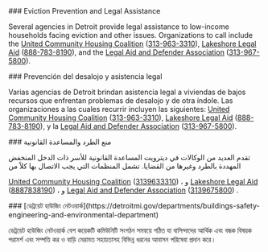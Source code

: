 <RenderIf language="default">
### Eviction Prevention and Legal Assistance

Several agencies in Detroit provide legal assistance to low-income households facing eviction and other issues. Organizations to call include the [United Community Housing Coalition](https://www.uchcdetroit.org/) ([313-963-3310](tel:+1-313-963-3310)), [Lakeshore Legal Aid](https://lakeshorelegalaid.org/) ([888-783-8190](tel:+1-888-783-8190)), and the [Legal Aid and Defender Association](https://ladadetroit.org/) ([313-967-5800](tel:+1-313-967-5800)).

</RenderIf>

<RenderIf language="es">
### Prevención del desalojo y asistencia legal

Varias agencias de Detroit brindan asistencia legal a viviendas de bajos recursos que enfrentan problemas de desalojo y de otra índole. Las organizaciones a las cuales recurrir incluyen las siguientes: [United Community Housing Coalition](https://www.uchcdetroit.org/) ([313-963-3310](tel:+1-313-963-3310)), [Lakeshore Legal Aid](https://lakeshorelegalaid.org/) ([888-783-8190](tel:+1-888-783-8190)), y la [Legal Aid and Defender Association](https://ladadetroit.org/) ([313-967-5800](tel:+1-313-967-5800)).

</RenderIf>

<RenderIf language="ar">
### منع الطرد والمساعدة القانونية

تقدم العديد من الوكالات في ديترويت المساعدة القانونية للأسر ذات الدخل المنخفض المهددة بالطرد وغيرها من القضايا. تشمل المنظمات التي يجب الاتصال بها كلاً من

[United Community Housing Coalition](https://www.uchcdetroit.org/) ([3139633310](tel:+1-313-963-3310))
، و
[Lakeshore Legal Aid](https://lakeshorelegalaid.org/) ([8887838190](tel:+1-888-783-8190))
، و
[Legal Aid and Defender Association](https://ladadetroit.org/) ([3139675800](tel:+1-313-967-5800))
.

</RenderIf>

<RenderIf language="bn">
### [ডেট্রয়েট হাউজিং নেটওয়ার্ক](https://detroitmi.gov/departments/buildings-safety-engineering-and-environmental-department)

ডেট্রয়েট হাউজিং নেটওয়ার্ক বেশ কয়েকটি কমিউনিটি সংগঠন সমন্বয়ে গঠিত যা বাসিন্দাদের আর্থিক এবং বন্ধক বিষয়ক পরামর্শ এবং সম্পত্তি কর ও বাড়ি মেরামত সহায়তাসহ বিভিন্ন ধরনের আবাসন পরিষেবা প্রদান করে।

</RenderIf>
